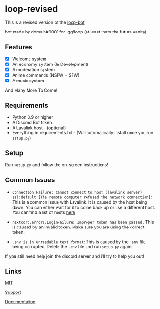 # loop-revised

This is a revised version of the [loop-bot](https://github.com/Potatopy/loop-bot)

bot made by domain#0001 for .gg/loop (at least thats the future vanity)

## Features

- [x] Welcome system
- [x] An economy system (In Development)
- [x] A moderation system
- [x] Anime commands (NSFW + SFW)
- [x] A music system

And Many More To Come!

## Requirements

- Python 3.9 or higher
- A Discord Bot token
- A Lavalink host - (optional)
- Everything in requirements.txt - (Will automatically install once you run `setup.py`)

## Setup

Run `setup.py` and follow the on-screen instructions!

## Common Issues

- `Connection Failure: Cannot connect to host (lavalink server) ssl:default [The remote computer refused the network connection]`: This is a common issue with Lavalink. It is caused by the host being down. You can either wait for it to come back up or use a different host. You can find a list of hosts [here](https://lavalink.darrennathanael.com/NoSSL/lavalink-without-ssl/)

- `nextcord.errors.LoginFailure: Improper token has been passed.` This is caused by an invalid token. Make sure you are using the correct token.

- `.env is in unreadable text format`: This is caused by the `.env` file being corrupted. Delete the `.env` file and run `setup.py` again.

If you still need help join the discord server and i'll try to help you out!

## Links

[MIT](https://choosealicense.com/licenses/mit/)

[Support](https://discord.gg/9j8qcsVFQX)

~~[Documentation](https://loop-3.gitbook.io/api-docs/)~~
